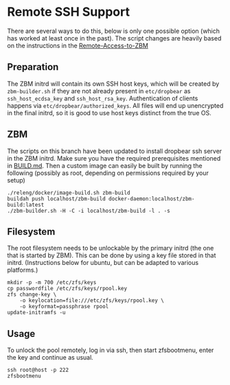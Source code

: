 # Remote SSH Support

There are several ways to do this, below is only one possible option (which has
worked at least once in the past). The script changes are heavily based on the
instructions in the [Remote-Access-to-ZBM](https://github.com/zbm-dev/zfsbootmenu/wiki/Remote-Access-to-ZBM)


## Preparation

The ZBM initrd will contain its own SSH host keys, which will be created by
`zbm-builder.sh` if they are not already present in `etc/dropbear` as
`ssh_host_ecdsa_key` and `ssh_host_rsa_key`.
Authentication of clients happens via `etc/dropbear/authorized_keys`. All
files will end up unencrypted in the final initrd, so it is good to use
host keys distinct from the true OS.


## ZBM

The scripts on this branch have been updated to install dropbear ssh server in
the ZBM initrd. Make sure you have the required prerequisites mentioned in
[BUILD.md](BUILD.md). Then a custom image can easily be built by running the
following (possibly as root, depending on permissions required by your setup)

```
./releng/docker/image-build.sh zbm-build
buildah push localhost/zbm-build docker-daemon:localhost/zbm-build:latest
./zbm-builder.sh -H -C -i localhost/zbm-build -l . -s
```


## Filesystem

The root filesystem needs to be unlockable by the primary initrd (the one that
is started by ZBM). This can be done by using a key file stored in that initrd.
(Instructions below for ubuntu, but can be adapted to various platforms.)

```
mkdir -p -m 700 /etc/zfs/keys
cp passwordfile /etc/zfs/keys/rpool.key
zfs change-key \
    -o keylocation=file:///etc/zfs/keys/rpool.key \
    -o keyformat=passphrase rpool
update-initramfs -u
```


## Usage

To unlock the pool remotely, log in via ssh, then start zfsbootmenu, enter the key
and continue as usual.

```
ssh root@host -p 222
zfsbootmenu
```
